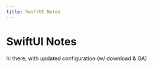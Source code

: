 ```yaml
---
title: SwiftUI Notes
---
```

# SwiftUI Notes

hi there, with updated configuration (w/ download & GA)
